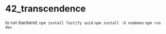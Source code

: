 # 42_transcendence

to run backend:
`npm install fastify uuid`
`npm install -D nodemon`
`npm run dev`